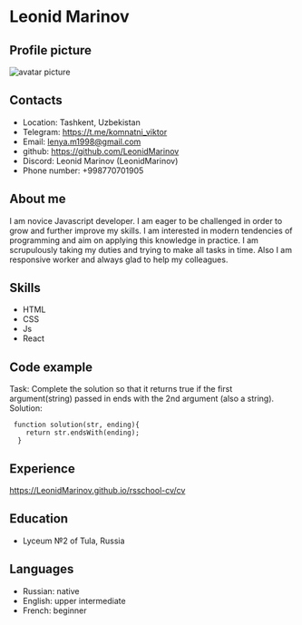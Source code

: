 # Leonid Marinov

## Profile picture
  ![avatar picture](https://www.w3schools.com/w3images/avatar2.png)
## Contacts
* Location: Tashkent, Uzbekistan
* Telegram: https://t.me/komnatni_viktor
* Email: lenya.m1998@gmail.com
* github: https://github.com/LeonidMarinov
* Discord: Leonid Marinov (LeonidMarinov)
* Phone number: +998770701905

## About me 
I am novice Javascript developer. I am eager to be challenged in order to grow and further improve my skills. I am interested in modern tendencies of programming and aim on applying this knowledge in practice. I am scrupulously taking my duties and trying to make all tasks in time. Also I am responsive worker and always glad to help my colleagues.

## Skills
* HTML
* CSS
* Js
* React

## Code example
  Task: Complete the solution so that it returns true if the first argument(string) passed in ends with the 2nd argument (also a string).  
  Solution: 
  ```
   function solution(str, ending){
      return str.endsWith(ending);
    }
  ```

## Experience
  https://LeonidMarinov.github.io/rsschool-cv/cv

## Education
* Lyceum №2 of Tula, Russia

## Languages
* Russian: native
* English: upper intermediate
* French: beginner